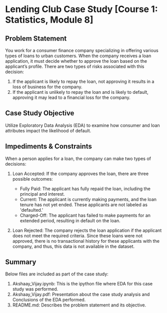 # Lending Club Case Study [Course 1: Statistics, Module 8]
 
## Problem Statement

You work for a consumer finance company specializing in offering various types of loans to urban customers. When the company receives a loan application, it must decide whether to approve the loan based on the applicant’s profile. There are two types of risks associated with this decision:
1. If the applicant is likely to repay the loan, not approving it results in a loss of business for the company.
2. If the applicant is unlikely to repay the loan and is likely to default, approving it may lead to a financial loss for the company.

## Case Study Objective

Utilize Exploratory Data Analysis (EDA) to examine how consumer and loan attributes impact the likelihood of default.

## Impediments & Constraints

When a person applies for a loan, the company can make two types of decisions:

1. Loan Accepted: If the company approves the loan, there are three possible outcomes:
    - Fully Paid: The applicant has fully repaid the loan, including the principal and interest.
    - Current: The applicant is currently making payments, and the loan tenure has not yet ended. These applicants are not labeled as 'defaulted.'
    - Charged-Off: The applicant has failed to make payments for an extended period, resulting in default on the loan.

2. Loan Rejected: The company rejects the loan application if the applicant does not meet the required criteria. Since these loans were not approved, there is no transactional history for these applicants with the company, and thus, this data is not available in the dataset.

## Summary
 Below files are included as part of the case study:
 
 1. Akshaay_Vijay.ipynb: This is the ipython file where EDA for this case study was performed.
 2. Akshaay_Vijay.pdf: Presentation about the case study analysis and Conclusions of the EDA performed.
 3. README.md: Describes the problem statement and its objective.
